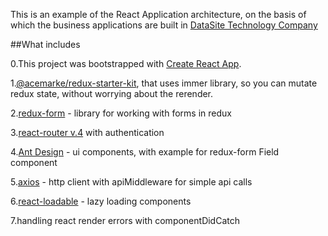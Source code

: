 This is an example of the React Application architecture, on the basis of which the business applications are built in [DataSite Technology Company](https://datasite.uz/)

##What includes

0.This project was bootstrapped with [Create React App](https://github.com/facebookincubator/create-react-app).

1.[@acemarke/redux-starter-kit](https://github.com/markerikson/redux-starter-kit), that uses immer library, so you can mutate redux state, without worrying about the rerender.

2.[redux-form](https://github.com/erikras/redux-form) - library for working with forms in redux

3.[react-router v.4](https://github.com/ReactTraining/react-router) with authentication

4.[Ant Design](https://github.com/ant-design/ant-design) - ui components, with example for redux-form Field component

5.[axios](https://github.com/axios/axios) - http client with apiMiddleware for simple api calls

6.[react-loadable](https://github.com/jamiebuilds/react-loadable) - lazy loading components

7.handling react render errors with componentDidCatch